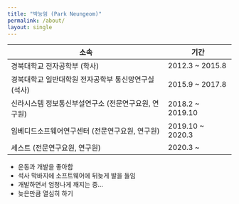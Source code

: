 ```yaml
---
title: "박능엄 (Park Neungeom)"
permalink: /about/
layout: single
---
```


소속 | 기간
------------ | -------------
경북대학교 전자공학부 (학사) | 2012.3 ~ 2015.8
경북대학교 일반대학원 전자공학부 통신망연구실 (석사) | 2015.9 ~ 2017.8
신라시스템 정보통신부설연구소 (전문연구요원, 연구원) | 2018.2 ~ 2019.10
임베디드소프웨어연구센터 (전문연구요원, 연구원) | 2019.10 ~ 2020.3
세스트 (전문연구요원, 연구원) | 2020.3 ~ 

- 운동과 개발을 좋아함
- 석사 막바지에 소프트웨어에 뒤늦게 발을 들임
- 개발하면서 엄청나게 깨지는 중...
- 늦은만큼 열심히 하기